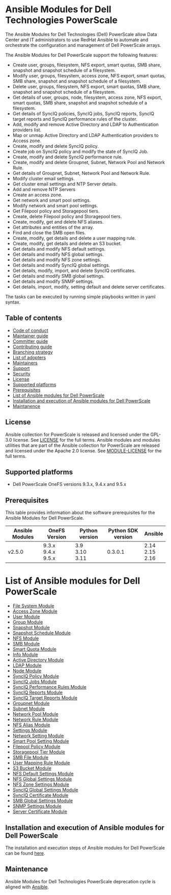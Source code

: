 # Ansible Modules for Dell Technologies PowerScale

The Ansible Modules for Dell Technologies (Dell) PowerScale allow Data Center and IT administrators to use RedHat Ansible to automate and orchestrate the configuration and management of Dell PowerScale arrays.

The Ansible Modules for Dell PowerScale support the following features:
- Create user, groups, filesystem, NFS export, smart quotas, SMB share, snapshot and snapshot schedule of a filesystem.
- Modify user, groups, filesystem, access zone, NFS export, smart quotas, SMB share, snapshot and snapshot schedule of a filesystem.
- Delete user, groups, filesystem, NFS export, smart quotas, SMB share, snapshot and snapshot schedule of a filesystem.
- Get details of user, groups, node, filesystem, access zone, NFS export, smart quotas, SMB share, snapshot and snapshot schedule of a filesystem.
- Get details of SyncIQ policies, SyncIQ jobs, SyncIQ reports, SyncIQ target reports and SyncIQ performance rules of the cluster.
- Add, modify and remove Active Directory and LDAP to Authentication providers list.
- Map or unmap Active Directory and LDAP Authentication providers to Access zone.
- Create, modify and delete SyncIQ policy.
- Create job on SyncIQ policy and modify the state of SyncIQ Job.
- Create, modify and delete SyncIQ performance rule.
- Create, modify and delete Groupnet, Subnet, Network Pool and Network Rule.
- Get details of Groupnet, Subnet, Network Pool and Network Rule.
- Modify cluster email settings.
- Get cluster email settings and NTP Server details.
- Add and remove NTP Servers
- Create an access zone.
- Get network and smart pool settings.
- Modify network and smart pool settings.
- Get Filepool policy and Storagepool tiers.
- Create, delete Filepool policy and Storagepool tiers.
- Create, modify, get and delete NFS aliases.
- Get attributes and entities of the array.
- Find and close the SMB open files.
- Create, modify, get details and delete a user mapping rule.
- Create, modify, get details and delete an S3 bucket.
- Get details and modify NFS default settings.
- Get details and modify NFS global settings.
- Get details and modify NFS zone settings.
- Get details and modify SyncIQ global settings.
- Get details, modify, import, and delete SyncIQ certificates.
- Get details and modify SMB global settings.
- Get details and modify SNMP settings.
- Get details, import, modify, setting default and delete server certificates.

The tasks can be executed by running simple playbooks written in yaml syntax.

## Table of contents

* [Code of conduct](https://github.com/dell/ansible-powerscale/blob/2.5.0/docs/CODE_OF_CONDUCT.md)
* [Maintainer guide](https://github.com/dell/ansible-powerscale/blob/2.5.0/docs/MAINTAINER_GUIDE.md)
* [Committer guide](https://github.com/dell/ansible-powerscale/blob/2.5.0/docs/COMMITTER_GUIDE.md)
* [Contributing guide](https://github.com/dell/ansible-powerscale/blob/2.5.0/docs/CONTRIBUTING.md)
* [Branching strategy](https://github.com/dell/ansible-powerscale/blob/2.5.0/docs/BRANCHING.md)
* [List of adopters](https://github.com/dell/ansible-powerscale/blob/2.5.0/docs/ADOPTERS.md)
* [Maintainers](https://github.com/dell/ansible-powerscale/blob/2.5.0/docs/MAINTAINERS.md)
* [Support](https://github.com/dell/ansible-powerscale/blob/2.5.0/docs/SUPPORT.md)
* [Security](https://github.com/dell/ansible-powerscale/blob/2.5.0/docs/SECURITY.md)
* [License](#license)
* [Supported platforms](#supported-platforms)
* [Prerequisites](#prerequisites)
* [List of Ansible modules for Dell PowerScale](#list-of-ansible-modules-for-dell-powerscale)
* [Installation and execution of Ansible modules for Dell PowerScale](#installation-and-execution-of-ansible-modules-for-dell-powerscale)
* [Maintanence](#maintanence)

## License
Ansible collection for PowerScale is released and licensed under the GPL-3.0 license. See [LICENSE](https://github.com/dell/ansible-powerscale/blob/2.5.0/LICENSE) for the full terms. Ansible modules and modules utilities that are part of the Ansible collection for PowerScale are released and licensed under the Apache 2.0 license. See [MODULE-LICENSE](https://github.com/dell/ansible-powerscale/blob/2.5.0/MODULE-LICENSE) for the full terms.

## Supported platforms
  * Dell PowerScale OneFS versions 9.3.x, 9.4.x and 9.5.x

## Prerequisites
This table provides information about the software prerequisites for the Ansible Modules for Dell PowerScale.

| **Ansible Modules** | **OneFS Version** | **Python version** | **Python SDK version** | **Ansible**              |
|---------------------|-----------------------|--------------------|----------------------------|--------------------------|
| v2.5.0 | 9.3.x <br> 9.4.x <br> 9.5.x | 3.9 <br> 3.10 <br> 3.11 | 0.3.0.1 | 2.14 <br> 2.15 <br> 2.16 |

# List of Ansible modules for Dell PowerScale
  * [File System Module](https://github.com/dell/ansible-powerscale/blob/2.5.0/docs/modules/filesystem.rst)
  * [Access Zone Module](https://github.com/dell/ansible-powerscale/blob/2.5.0/docs/modules/accesszone.rst)
  * [User Module](https://github.com/dell/ansible-powerscale/blob/2.5.0/docs/modules/user.rst)
  * [Group Module](https://github.com/dell/ansible-powerscale/blob/2.5.0/docs/modules/group.rst)
  * [Snapshot Module](https://github.com/dell/ansible-powerscale/blob/2.5.0/docs/modules/snapshot.rst)
  * [Snapshot Schedule Module](https://github.com/dell/ansible-powerscale/blob/2.5.0/docs/modules/snapshotschedule.rst)
  * [NFS Module](https://github.com/dell/ansible-powerscale/blob/2.5.0/docs/modules/nfs.rst)
  * [SMB Module](https://github.com/dell/ansible-powerscale/blob/2.5.0/docs/modules/smb.rst)
  * [Smart Quota Module](https://github.com/dell/ansible-powerscale/blob/2.5.0/docs/modules/smartquota.rst)
  * [Info Module](https://github.com/dell/ansible-powerscale/blob/2.5.0/docs/modules/info.rst)
  * [Active Directory Module](https://github.com/dell/ansible-powerscale/blob/2.5.0/docs/modules/ads.rst)
  * [LDAP Module](https://github.com/dell/ansible-powerscale/blob/2.5.0/docs/modules/ldap.rst)
  * [Node Module](https://github.com/dell/ansible-powerscale/blob/2.5.0/docs/modules/node.rst)
  * [SyncIQ Policy Module](https://github.com/dell/ansible-powerscale/blob/2.5.0/docs/modules/synciqpolicy.rst)
  * [SyncIQ Jobs Module](https://github.com/dell/ansible-powerscale/tree/2.5.0/docs/modules/synciqjob.rst)
  * [SyncIQ Performance Rules Module](https://github.com/dell/ansible-powerscale/tree/2.5.0/docs/modules/synciqrules.rst)
  * [SyncIQ Reports Module](https://github.com/dell/ansible-powerscale/tree/2.5.0/docs/modules/synciqreports.rst)
  * [SyncIQ Target Reports Module](https://github.com/dell/ansible-powerscale/tree/2.5.0/docs/modules/synciqtargetreports.rst)
  * [Groupnet Module](https://github.com/dell/ansible-powerscale/tree/2.5.0/docs/modules/groupnet.rst)
  * [Subnet Module](https://github.com/dell/ansible-powerscale/tree/2.5.0/docs/modules/subnet.rst)
  * [Network Pool Module](https://github.com/dell/ansible-powerscale/tree/2.5.0/docs/modules/networkpool.rst)
  * [Network Rule Module](https://github.com/dell/ansible-powerscale/tree/2.5.0/docs/modules/networkrule.rst)
  * [NFS Alias Module](https://github.com/dell/ansible-powerscale/tree/2.5.0/docs/modules/nfs_alias.rst)
  * [Settings Module](https://github.com/dell/ansible-powerscale/tree/2.5.0/docs/modules/settings.rst)
  * [Network Setting Module](https://github.com/dell/ansible-powerscale/blob/2.5.0/docs/modules/networksettings.rst)
  * [Smart Pool Setting Module](https://github.com/dell/ansible-powerscale/blob/2.5.0/docs/modules/smartpoolsettings.rst)
  * [Filepool Policy Module](https://github.com/dell/ansible-powerscale/blob/2.5.0/docs/modules/filepoolpolicy.rst)
  * [Storagepool Tier Module](https://github.com/dell/ansible-powerscale/blob/2.5.0/docs/modules/storagepooltier.rst)
  * [SMB File Module](https://github.com/dell/ansible-powerscale/blob/2.5.0/docs/modules/smb_file.rst)
  * [User Mapping Rule Module](https://github.com/dell/ansible-powerscale/blob/2.5.0/docs/modules/user_mapping_rule.rst)
  * [S3 Bucket Module](https://github.com/dell/ansible-powerscale/blob/2.5.0/docs/modules/s3_bucket.rst)
  * [NFS Default Settings Module](https://github.com/dell/ansible-powerscale/blob/2.5.0/docs/modules/nfs_default_settings.rst)
  * [NFS Global Settings Module](https://github.com/dell/ansible-powerscale/blob/2.5.0/docs/modules/nfs_global_settings.rst)
  * [NFS Zone Settings Module](https://github.com/dell/ansible-powerscale/blob/2.5.0/docs/modules/nfs_zone_settings.rst)
  * [SyncIQ Global Settings Module](https://github.com/dell/ansible-powerscale/blob/2.5.0/docs/modules/synciq_global_settings.rst)
  * [SyncIQ Certificate Module](https://github.com/dell/ansible-powerscale/blob/2.5.0/docs/modules/synciqcertificate.rst)
  * [SMB Global Settings Module](https://github.com/dell/ansible-powerscale/blob/2.5.0/docs/modules/smb_global_settings.rst)
  * [SNMP Settings Module](https://github.com/dell/ansible-powerscale/blob/2.5.0/docs/modules/snmp_settings.rst)
  * [Server Certificate Module](https://github.com/dell/ansible-powerscale/blob/2.5.0/docs/modules/server_certificate.rst)


## Installation and execution of Ansible modules for Dell PowerScale
The installation and execution steps of Ansible modules for Dell PowerScale can be found [here](https://github.com/dell/ansible-powerscale/blob/2.5.0/docs/INSTALLATION.md).

## Maintenance
Ansible Modules for Dell Technologies PowerScale deprecation cycle is aligned with [Ansible](https://docs.ansible.com/ansible/latest/dev_guide/module_lifecycle.html).
